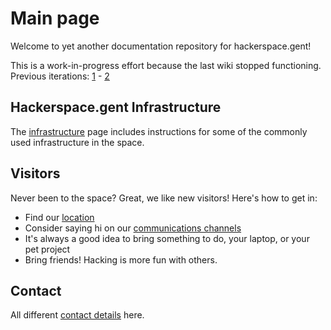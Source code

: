 # Main page

Welcome to yet another documentation repository for hackerspace.gent! 

This is a work-in-progress effort because the last wiki stopped functioning.
Previous iterations: [1](https://web.archive.org/web/20150909215414/http://0x20.be/Main_Page) - [2](https://wiki.hackerspace.gent/Main_Page)

## Hackerspace.gent Infrastructure

The [infrastructure](infra.md) page includes instructions for some of the commonly used infrastructure in the space.

## Visitors

Never been to the space? Great, we like new visitors! Here's how to get in:

* Find our [location](location.md)
* Consider saying hi on our [communications channels](comms.md)
* It's always a good idea to bring something to do, your laptop, or your pet project
* Bring friends! Hacking is more fun with others.

## Contact

All different [contact details](comms.md) here.
